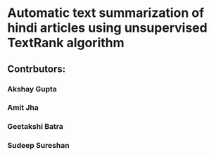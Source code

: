 # Automatic text summarization of hindi articles using unsupervised TextRank algorithm


## Contrbutors:
### Akshay Gupta
### Amit Jha
### Geetakshi Batra
### Sudeep Sureshan 
